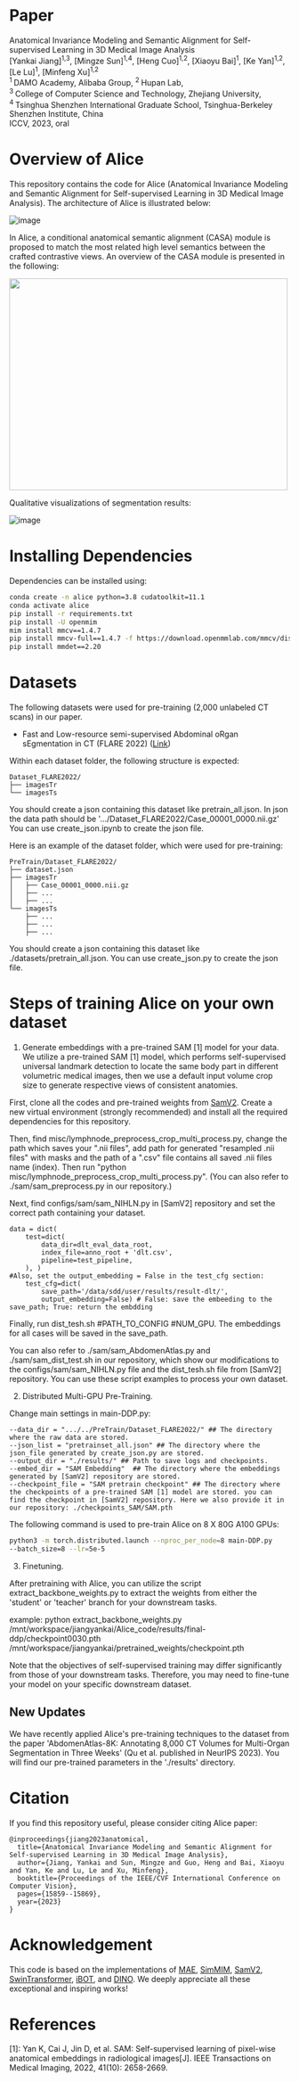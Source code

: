 # Paper
Anatomical Invariance Modeling and Semantic Alignment for Self-supervised Learning in 3D Medical Image Analysis  <br/>
[Yankai Jiang]<sup>1,3</sup>, [Mingze Sun]<sup>1,4</sup>, [Heng Cuo]<sup>1,2</sup>,  [Xiaoyu Bai]<sup>1</sup>, [Ke Yan]<sup>1,2</sup>, [Le Lu]<sup>1</sup>, [Minfeng Xu]<sup>1,2</sup> <br/>
<sup>1 </sup>DAMO Academy, Alibaba Group,   <sup>2 </sup>Hupan Lab,  <br/>
<sup>3 </sup>College of Computer Science and Technology, Zhejiang University, <br/>
<sup>4 </sup>Tsinghua Shenzhen International Graduate School, Tsinghua-Berkeley Shenzhen Institute, China <br/>
ICCV, 2023, oral <br/>

# Overview of Alice
This repository contains the code for Alice (Anatomical Invariance Modeling and Semantic Alignment for Self-supervised Learning in 3D Medical Image Analysis). The architecture of Alice is illustrated below:

![image](./asset/fig2.jpg)

In Alice, a conditional anatomical semantic alignment (CASA) module is proposed to match the most related high level semantics between the crafted contrastive views. An overview of the CASA module is presented in the following:

<img src="./asset/fig3.jpg" width="500" height="380"/>

Qualitative visualizations of segmentation results:

![image](./asset/fig4.jpg)


# Installing Dependencies
Dependencies can be installed using:
``` bash
conda create -n alice python=3.8 cudatoolkit=11.1
conda activate alice
pip install -r requirements.txt
pip install -U openmim
mim install mmcv==1.4.7
pip install mmcv-full==1.4.7 -f https://download.openmmlab.com/mmcv/dist/cu111/torch1.9/index.html
pip install mmdet==2.20
```

# Datasets

The following datasets were used for pre-training (2,000 unlabeled CT scans) in our paper. 

- Fast and Low-resource semi-supervised Abdominal oRgan sEgmentation in CT (FLARE 2022) ([Link](https://flare22.grand-challenge.org/))


Within each dataset folder, the following structure is expected:

    Dataset_FLARE2022/
    ├── imagesTr
    └── imagesTs

You should create a json containing this dataset like pretrain_all.json.
In json the data path should be '.../Dataset_FLARE2022/Case_00001_0000.nii.gz'
You can use create_json.ipynb to create the json file.

Here is an example of the dataset folder, which were used for pre-training:

    PreTrain/Dataset_FLARE2022/
    ├── dataset.json
    ├── imagesTr
    │   ├── Case_00001_0000.nii.gz
    │   ├── ...
    │   ├── ...
    └── imagesTs
        ├── ...
        ├── ...
        ├── ...

You should create a json containing this dataset like ./datasets/pretrain_all.json.
You can use create_json.py to create the json file.

# Steps of training Alice on your own dataset

1. Generate embeddings with a pre-trained SAM [1] model for your data.
We utilize a pre-trained SAM [1] model, which performs self-supervised universal landmark detection to locate the same
body part in different volumetric medical images, then we use a default input volume crop size to generate respective views of consistent anatomies.

First, clone all the codes and pre-trained weights from [SamV2](https://github.com/alibaba-damo-academy/self-supervised-anatomical-embedding-v2/tree/main). Create a new virtual environment (strongly recommended) and install all the required dependencies for this repository. 

Then, find misc/lymphnode_preprocess_crop_multi_process.py, change the path which saves your ".nii files", add path for generated "resampled .nii files" with masks and the path of a ".csv" file contains all saved .nii files name (index). Then run "python misc/lymphnode_preprocess_crop_multi_process.py". (You can also refer to ./sam/sam_preprocess.py in our repository.)

Next, find configs/sam/sam_NIHLN.py in [SamV2] repository and set the correct path containing your dataset.
```
data = dict(
    test=dict(
        data_dir=dlt_eval_data_root,
        index_file=anno_root + 'dlt.csv',
        pipeline=test_pipeline,
    ), )
#Also, set the output_embedding = False in the test_cfg section:
    test_cfg=dict(
        save_path='/data/sdd/user/results/result-dlt/',
        output_embedding=False) # False: save the embeeding to the save_path; True: return the embdding
```
Finally, run dist_tesh.sh #PATH_TO_CONFIG #NUM_GPU. The embeddings for all cases will be saved in the save_path. 

You can also refer to ./sam/sam_AbdomenAtlas.py and ./sam/sam_dist_test.sh in our repository, which show our modifications to the configs/sam/sam_NIHLN.py file and the dist_tesh.sh file from [SamV2] repository. You can use these script examples to process your own dataset.

2. Distributed Multi-GPU Pre-Training.

Change main settings in main-DDP.py:

```
--data_dir = ".../../PreTrain/Dataset_FLARE2022/" ## The directory where the raw data are stored.
--json_list = "pretrainset_all.json" ## The directory where the json_file generated by create_json.py are stored.
--output_dir = "./results/" ## Path to save logs and checkpoints.
--embed_dir = "SAM Embedding"  ## The directory where the embeddings generated by [SamV2] repository are stored.
--checkpoint_file = "SAM pretrain checkpoint" ## The directory where the checkpoints of a pre-trained SAM [1] model are stored. you can find the checkpoint in [SamV2] repository. Here we also provide it in our repository: ./checkpoints_SAM/SAM.pth
```

The following command is used to pre-train Alice on 8 X 80G A100 GPUs:

```bash
python3 -m torch.distributed.launch --nproc_per_node=8 main-DDP.py
--batch_size=8 --lr=5e-5
```

3. Finetuning.

After pretraining with Alice, you can utilize the script extract_backbone_weights.py to extract the weights from either the 'student' or 'teacher' branch for your downstream tasks.

example:
python extract_backbone_weights.py /mnt/workspace/jiangyankai/Alice_code/results/final-ddp/checkpoint0030.pth /mnt/workspace/jiangyankai/pretrained_weights/checkpoint.pth


Note that the objectives of self-supervised training may differ significantly from those of your downstream tasks. Therefore, you may need to fine-tune your model on your specific downstream dataset.

## New Updates
We have recently applied Alice's pre-training techniques to the dataset from the paper 'AbdomenAtlas-8K: Annotating 8,000 CT Volumes for Multi-Organ Segmentation in Three Weeks' (Qu et al. published in NeurIPS 2023). You will find our pre-trained parameters in the './results' directory. 

# Citation
If you find this repository useful, please consider citing Alice paper:
```
@inproceedings{jiang2023anatomical,
  title={Anatomical Invariance Modeling and Semantic Alignment for Self-supervised Learning in 3D Medical Image Analysis},
  author={Jiang, Yankai and Sun, Mingze and Guo, Heng and Bai, Xiaoyu and Yan, Ke and Lu, Le and Xu, Minfeng},
  booktitle={Proceedings of the IEEE/CVF International Conference on Computer Vision},
  pages={15859--15869},
  year={2023}
}
```

# Acknowledgement
This code is based on the implementations of [MAE](https://github.com/facebookresearch/mae), [SimMIM](https://github.com/microsoft/SimMIM), [SamV2](https://github.com/alibaba-damo-academy/self-supervised-anatomical-embedding-v2), [SwinTransformer](https://github.com/microsoft/Swin-Transformer), [iBOT](https://github.com/bytedance/ibot), and [DINO](https://github.com/facebookresearch/dino). We deeply appreciate all these exceptional and inspiring works!

# References
[1]: Yan K, Cai J, Jin D, et al. SAM: Self-supervised learning of pixel-wise anatomical embeddings in radiological images[J]. IEEE Transactions on Medical Imaging, 2022, 41(10): 2658-2669.
